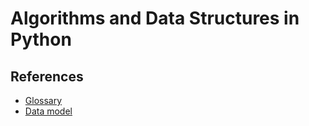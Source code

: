 # Algorithms and Data Structures in Python

## References

- [Glossary](https://docs.python.org/3/glossary.html)
- [Data model](https://docs.python.org/3/reference/datamodel.html)

